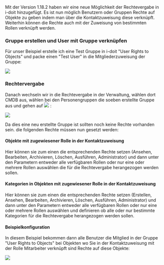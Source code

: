 Mit der Version 1.18.2 haben wir eine neue Möglichkeit der Rechtevergabe in i-doit hinzugefügt. Es ist nun möglich Benutzern oder Gruppen Rechte auf Objekte zu geben indem man über die Kontaktzuweisung diese verknüpft. Weiterhin können die Rechte auch mit der Zuweisung von bestimmten Rollen verknüpft werden.

### Gruppe erstellen und User mit Gruppe verknüpfen

Für unser Beispiel erstelle ich eine Test Gruppe in i-doit "User Rights to Objects" und packe einen "Test User" in die Mitgliederzuweisung der Gruppe:

![](/download/attachments/127139939/image2022-7-11_11-48-49.png?version=1&modificationDate=1657534474604&api=v2)

### Rechtervergabe

Danach wechseln wir in die Rechtevergabe in der Verwaltung, wählen dort CMDB aus, wählen bei den Personengruppen die soeben erstellte Gruppe aus und gehen auf ![](/download/thumbnails/127139939/image2022-7-11_11-51-32.png?version=1&modificationDate=1657534474595&api=v2) :

![](/download/attachments/127139939/image2022-7-11_11-52-13.png?version=1&modificationDate=1657534474587&api=v2)

Da dies eine neu erstellte Gruppe ist sollten noch keine Rechte vorhanden sein. die folgenden Rechte müssen nun gesetzt werden:

#### Objekte mit zugewiesener Rolle in der Kontaktzuweisung

Hier können sie zum einen die entsprechenden Rechte setzen (Ansehen, Bearbeiten, Archivieren, Löschen, Ausführen, Administrator) und dann unter den Parametern entweder alle verfügbaren Rollen oder nur eine oder mehrere Rollen auswählen die für die Rechtevergabe herangezogen werden sollen.

#### Kategorien in Objekten mit zugewiesener Rolle in der Kontaktzuweisung

Hier können sie zum einen die entsprechenden Rechte setzen (Erstellen, Ansehen, Bearbeiten, Archivieren, Löschen, Ausführen, Administrator) und dann unter den Parametern entweder alle verfügbaren Rollen oder nur eine oder mehrere Rollen auswählen und definieren ob alle oder nur bestimmte Kategorien für die Rechtevergabe herangezogen werden sollen.

#### Beispielkonfiguration

In diesem Beispiel bekommen dann alle Benutzer die Mitglied in der Gruppe "User Rights to Objects" bei Objekten wo Sie in der Kontaktzuweisung mit der Rolle Mitarbeiter verknüpft sind Rechte auf diese Objekte:

![](/download/attachments/127139939/image2022-7-11_12-4-35.png?version=1&modificationDate=1657534474568&api=v2)